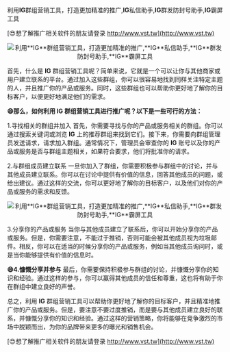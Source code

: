 利用**IG**群组营销工具，打造更加精准的推广,**IG**私信助手,**IG**群发防封号助手,**IG**霸屏工具

[😍想了解推广相关软件的朋友请登录 http://www.vst.tw](http://www.vst.tw)

 <center><img src="https://vst.tw/MP4/tuiguang/png/1.png" alt="利用**IG**群组营销工具，打造更加精准的推广,**IG**私信助手,**IG**群发防封号助手,**IG**霸屏工具"></center>

首先，什么是 **IG** 群组营销工具呢？简单来说，它就是一个可以让你与其他商家或用户建立联系的平台。通过加入这些群组，你可以很容易地找到同样关注特定主题的人，并且推广你的产品或服务。同时，这些群组也可以帮助你更好地了解你的目标客户，以便更好地满足他们的需求。

**😄那么，如何利用 **IG** 群组营销工具进行推广呢？以下是一些可行的方法：**

1.寻找相关的群组并加入
首先，你需要寻找与你的产品或服务相关的群组。你可以通过搜索关键词或浏览 **IG** 上的推荐群组来找到它们。接下来，你需要向群组管理员发送请求，请求加入群组。通常情况下，管理员会审查你的 **IG** 账号以及你的产品或服务是否与群组主题相关，如果符合要求，他们将批准你的请求。

2.与群组成员建立联系
一旦你加入了群组，你需要积极参与群组中的讨论，并与其他成员建立联系。你可以在讨论中提供有价值的信息，回答其他成员的问题，或给出建议。通过这样的交流，你可以更好地了解你的目标客户，以及他们对你的产品或服务的需求和反馈。

 <center><img src="https://vst.tw/MP4/tuiguang/png/4.png" alt="利用**IG**群组营销工具，打造更加精准的推广,**IG**私信助手,**IG**群发防封号助手,**IG**霸屏工具"></center>

3.分享你的产品或服务
当你与其他成员建立了联系后，你可以开始分享你的产品或服务。但是，你需要注意，不能过于推销，否则可能会被其他成员视为垃圾邮件。相反，你可以在适当的时候分享你的产品或服务，例如当其他成员询问时，或是当你能够提供有价值的信息时。

**😄4.慷慨分享并参与**
最后，你需要保持积极参与群组的讨论，并慷慨分享你的知识和经验。通过这样的参与，你可以赢得其他成员的信任和尊重，这也将有助于你在群组中建立良好的声誉。

总之，利用 **IG** 群组营销工具可以帮助你更好地了解你的目标客户，并且精准地推广你的产品或服务。但是，要注意不要过度推销，而是要与其他成员建立良好的联系，并慷慨分享你的知识和经验。通过这样的营销策略，你将能够在竞争激烈的市场中脱颖而出，为你的品牌带来更多的曝光和销售机会。

[😍想了解推广相关软件的朋友请登录 http://www.vst.tw](http://www.vst.tw)



